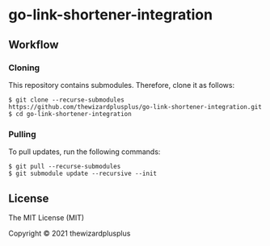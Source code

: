 # go-link-shortener-integration

## Workflow

### Cloning

This repository contains submodules. Therefore, clone it as follows:

```
$ git clone --recurse-submodules https://github.com/thewizardplusplus/go-link-shortener-integration.git
$ cd go-link-shortener-integration
```

### Pulling

To pull updates, run the following commands:

```
$ git pull --recurse-submodules
$ git submodule update --recursive --init
```

## License

The MIT License (MIT)

Copyright &copy; 2021 thewizardplusplus
